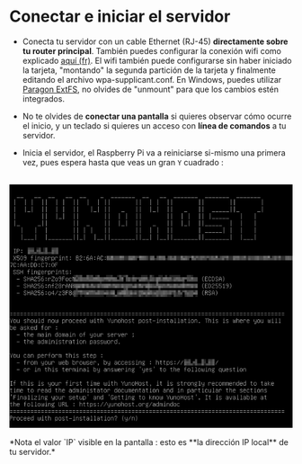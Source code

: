 # Conectar e iniciar el servidor

* Conecta tu servidor con un cable Ethernet (RJ-45) **directamente sobre tu router principal**. También puedes configurar la conexión wifi como explicado [aquí (fr)](http://raspbian-france.fr/connecter-wifi-raspberry-pi-3/). El wifi también puede configurarse sin haber iniciado la tarjeta, "montando" la segunda partición de la tarjeta y finalmente editando el archivo wpa-supplicant.conf. En Windows, puedes utilizar [Paragon ExtFS](https://www.paragon-software.com/home/extfs-windows/), no olvides de "unmount" para que los cambios estén integrados. 

* No te olvides de **conectar una pantalla** si quieres observar cómo ocurre el inicio, y un teclado si quieres un acceso con **línea de comandos** a tu servidor.

* Inicia el servidor, el Raspberry Pi va a reiniciarse si-mismo una primera vez, pues espera hasta que veas un gran `Y` cuadrado :

<br>

<div class="text-center"><img src="/images/boot_screen.png">

<p markdown="1">
*Nota el valor `IP` visible en la pantalla : esto es **la dirección IP local** de tu servidor.*
</p>

</div>
